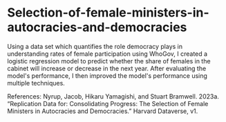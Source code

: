 # Selection-of-female-ministers-in-autocracies-and-democracies

Using a data set which quantifies the role democracy plays in understanding rates of female participation using WhoGov, I created a logistic regression model to predict whether the share of females in the cabinet will increase or decrease in the next year. After evaluating the model's performance, I then improved the model's performance using multiple techniques. 

References: 
Nyrup, Jacob, Hikaru Yamagishi, and Stuart Bramwell. 2023a. “Replication Data for: Consolidating Progress: The Selection of Female Ministers in Autocracies and Democracies.” Harvard Dataverse, v1.
